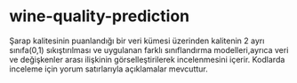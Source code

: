 # wine-quality-prediction
Şarap kalitesinin puanlandığı bir veri kümesi üzerinden kalitenin 2 ayrı sınıfa(0,1) sıkıştırılması ve uygulanan farklı sınıflandırma modelleri,ayrıca veri ve değişkenler arası ilişkinin görselleştirilerek incelenmesini içerir. Kodlarda inceleme için yorum satırlarıyla açıklamalar mevcuttur.
